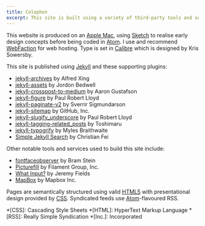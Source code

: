 ```yaml
---
title: Colophon
excerpt: This site is built using a variety of third-party tools and services.
---
```

This website is produced on an [Apple Mac][1], using [Sketch][2] to realise early design concepts before being coded in [Atom][3]. I use and recommend [WebFaction][4] for web hosting. Type is set in [Calibre][5] which is designed by Kris Sowersby.

This site is published using [Jekyll][6] and these supporting plugins:

  * [jekyll-archives][7] by Alfred Xing
  * [jekyll-assets][8] by Jordon Bedwell
  * [jekyll-crosspost-to-medium][10] by Aaron Gustafson
  * [jekyll-figure][11] by Paul Robert Lloyd
  * [jekyll-paginate-v2][12] by Sverrir Sigmundarson
  * [jekyll-sitemap][13] by GitHub, Inc.
  * [jekyll-slugify_underscore][14] by Paul Robert Lloyd
  * [jekyll-tagging-related_posts][15] by Toshimaru
  * [jekyll-typogrify][16] by Myles Braithwaite
  * [Simple Jekyll Search][17] by Christian Fei

Other notable tools and services used to build this site include:

  * [fontfaceobserver][18] by Bram Stein
  * [Picturefill][19] by Filament Group, Inc.
  * [What Input?][20] by Jeremy Fields
  * [MapBox][21] by Mapbox Inc.

Pages are semantically structured using valid [HTML5][22] with presentational design provided by [CSS][23]. Syndicated feeds use [Atom][24]-flavoured RSS.

[1]: http://apple.com/macbook-pro/
[2]: http://bohemiancoding.com/sketch/
[3]: https://atom.io
[4]: https://webfaction.com/?aid=42929
[5]: https://klim.co.nz/retail-fonts/calibre/
[6]: http://jekyllrb.com/
[7]: https://rubygems.org/gems/jekyll-archives
[8]: https://rubygems.org/gems/jekyll-assets
[10]: https://rubygems.org/gems/jekyll-crosspost-to-medium
[11]: https://rubygems.org/gems/jekyll-figure
[12]: https://rubygems.org/gems/jekyll-paginate-v2
[13]: https://rubygems.org/gems/jekyll-sitemap
[14]: https://rubygems.org/gems/jekyll-slugify_underscore
[15]: https://rubygems.org/gems/jekyll-tagging-related_posts
[16]: https://rubygems.org/gems/jekyll-typogrify
[17]: https://github.com/christian-fei/Simple-Jekyll-Search
[18]: https://npmjs.com/package/fontfaceobserver
[19]: https://github.com/scottjehl/picturefill
[20]: https://github.com/ten1seven/what-input
[21]: http://mapbox.com/
[22]: http://w3.org/TR/html5/
[23]: http://w3.org/Style/CSS/
[24]: http://atomenabled.org/

*[CSS]: Cascading Style Sheets
*[HTML]: HyperText Markup Language
*[RSS]: Really Simple Syndication
*[Inc.]: Incorporated
